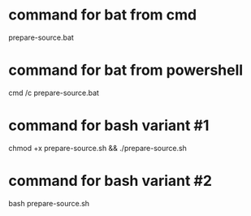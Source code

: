 # command for bat from cmd
prepare-source.bat

# command for bat from powershell
cmd /c prepare-source.bat

# command for bash variant #1
chmod +x prepare-source.sh && ./prepare-source.sh 

# command for bash variant #2
bash prepare-source.sh


